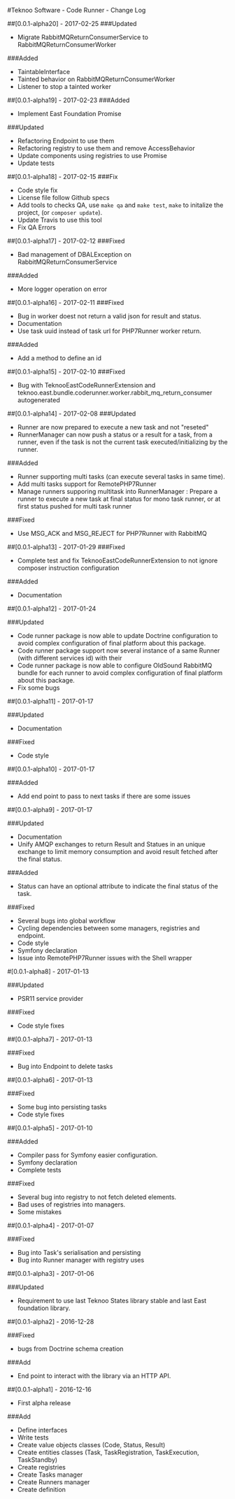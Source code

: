 #Teknoo Software - Code Runner - Change Log

##[0.0.1-alpha20] - 2017-02-25
###Updated
- Migrate RabbitMQReturnConsumerService to RabbitMQReturnConsumerWorker

###Added
- TaintableInterface
- Tainted behavior on RabbitMQReturnConsumerWorker
- Listener to stop a tainted worker

##[0.0.1-alpha19] - 2017-02-23
###Added
- Implement East Foundation Promise

###Updated
- Refactoring Endpoint to use them
- Refactoring registry to use them and remove AccessBehavior
- Update components using registries to use Promise
- Update tests

##[0.0.1-alpha18] - 2017-02-15
###Fix
- Code style fix
- License file follow Github specs
- Add tools to checks QA, use `make qa` and `make test`, `make` to initalize the project, (or `composer update`).
- Update Travis to use this tool
- Fix QA Errors

##[0.0.1-alpha17] - 2017-02-12
###Fixed
- Bad management of DBALException on RabbitMQReturnConsumerService

###Added
- More logger operation on error

##[0.0.1-alpha16] - 2017-02-11
###Fixed
- Bug in worker doest not return a valid json for result and status.
- Documentation
- Use task uuid instead of task url for PHP7Runner worker return.

###Added
- Add a method to define an id

##[0.0.1-alpha15] - 2017-02-10
###Fixed
- Bug with TeknooEastCodeRunnerExtension and teknoo.east.bundle.coderunner.worker.rabbit_mq_return_consumer autogenerated

##[0.0.1-alpha14] - 2017-02-08
###Updated
- Runner are now prepared to execute a new task and not "reseted"
- RunnerManager can now push a status or a result for a task, from a runner, even if the task is not the current task
  executed/initializing by the runner.

###Added
- Runner supporting multi tasks (can execute several tasks in same time).
- Add multi tasks support for RemotePHP7Runner
- Manage runners supporing multitask into RunnerManager : Prepare a runner to execute a new task at final status for
  mono task runner, or at first status pushed for multi task runner

###Fixed
- Use MSG_ACK and MSG_REJECT for PHP7Runner with RabbitMQ

##[0.0.1-alpha13] - 2017-01-29
###Fixed
- Complete test and fix TeknooEastCodeRunnerExtension to not ignore composer instruction configuration 

###Added 
- Documentation

##[0.0.1-alpha12] - 2017-01-24

###Updated
- Code runner package is now able to update Doctrine configuration to avoid complex configuration of final platform
 about this package.
- Code runner package support now several instance of a same Runner (with different services id) with their  
- Code runner package is now able to configure OldSound RabbitMQ bundle for each runner to avoid complex configuration
 of final platform about this package.
- Fix some bugs

##[0.0.1-alpha11] - 2017-01-17

###Updated
- Documentation

###Fixed
- Code style

##[0.0.1-alpha10] - 2017-01-17

###Added 
- Add end point to pass to next tasks if there are some issues

##[0.0.1-alpha9] - 2017-01-17

###Updated
- Documentation
- Unify AMQP exchanges to return Result and Statues in an unique exchange to limit memory
consumption and avoid result fetched after the final status. 

###Added
- Status can have an optional attribute to indicate the final status of the task.

###Fixed
- Several bugs into global workflow
- Cycling dependencies between some managers, registries and endpoint.
- Code style
- Symfony declaration
- Issue into RemotePHP7Runner issues with the Shell wrapper

#[0.0.1-alpha8] - 2017-01-13

###Updated
- PSR11 service provider

###Fixed
- Code style fixes

##[0.0.1-alpha7] - 2017-01-13

###Fixed
- Bug into Endpoint to delete tasks

##[0.0.1-alpha6] - 2017-01-13

###Fixed
- Some bug into persisting tasks
- Code style fixes

##[0.0.1-alpha5] - 2017-01-10

###Added
- Compiler pass for Symfony easier configuration.
- Symfony declaration
- Complete tests

###Fixed
- Several bug into registry to not fetch deleted elements.
- Bad uses of registries into managers.
- Some mistakes

##[0.0.1-alpha4] - 2017-01-07

###Fixed
- Bug into Task's serialisation  and persisting
- Bug into Runner manager with registry uses

##[0.0.1-alpha3] - 2017-01-06

###Updated
- Requirement to use last Teknoo States library stable and last East foundation library.

##[0.0.1-alpha2] - 2016-12-28

###Fixed
- bugs from Doctrine schema creation

###Add
- End point to interact with the library via an HTTP API.

##[0.0.1-alpha1] - 2016-12-16
- First alpha release

###Add
- Define interfaces
- Write tests
- Create value objects classes (Code, Status, Result)
- Create entities classes (Task, TaskRegistration, TaskExecution, TaskStandby)
- Create registries
- Create Tasks manager
- Create Runners manager
- Create definition
